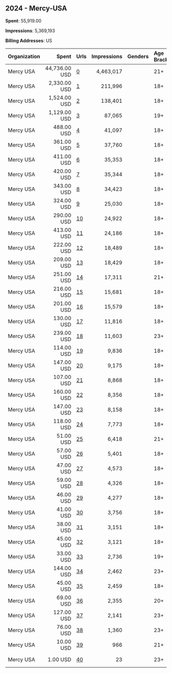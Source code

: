 ## 2024 - Mercy-USA 
**Spent**: 55,919.00

**Impressions**: 5,369,193

**Billing Addresses**: US

|Organization|Spent|Urls|Impressions|Genders|Age Brackets|Country Codes|
|:---|---:|:---|---:|:---|:---|:---|
|Mercy USA|44,736.00 USD|[0](https://www.snap.com/political-ads/asset/8eafd3fa67835e5b3a79bc0d8d6660e97c964f0c1016e6c70a7f9276fc670e98?mediaType=png)|4,463,017||21+|united states|
|Mercy USA|2,330.00 USD|[1](https://www.snap.com/political-ads/asset/cfcbf545c2d41dc379814bdc58a02eaa84dd0afdbd309e6d89d0fb1bad344ba2?mediaType=png)|211,996||18+|united states|
|Mercy USA|1,524.00 USD|[2](https://www.snap.com/political-ads/asset/b8d98921d54bbbfeda649234ee080aaae5b86dd65798257a6bd39e8d58e9ad0b?mediaType=png)|138,401||18+|united states|
|Mercy USA|1,129.00 USD|[3](https://www.snap.com/political-ads/asset/99f05b217367ff08ca05a31d247f9cb87fc4c1604dcbbdc9be20e4143c8ffef6?mediaType=jpeg)|87,065||19+|united states|
|Mercy USA|488.00 USD|[4](https://www.snap.com/political-ads/asset/812122e6ba051b68dd021e7d68e8e6e06c7c56b839d4a058d9472a9c894f746e?mediaType=png)|41,097||18+|united states|
|Mercy USA|361.00 USD|[5](https://www.snap.com/political-ads/asset/634654c21b492d6f4d1e3dbc90d2053bd82d4e98ec34082a5505d326a129c4cd?mediaType=png)|37,760||18+|united states|
|Mercy USA|411.00 USD|[6](https://www.snap.com/political-ads/asset/b3121c45a9390bfd18c4cc997c80ac5974c9e004dfe4c4a52c9f74765ab9c4e7?mediaType=png)|35,353||18+|united states|
|Mercy USA|420.00 USD|[7](https://www.snap.com/political-ads/asset/f800be63a7e59175244d5fe62368a8785e49cc9cebb83ede53fa81ffb2eb20bb?mediaType=png)|35,344||18+|united states|
|Mercy USA|343.00 USD|[8](https://www.snap.com/political-ads/asset/634654c21b492d6f4d1e3dbc90d2053bd82d4e98ec34082a5505d326a129c4cd?mediaType=png)|34,423||18+|united states|
|Mercy USA|324.00 USD|[9](https://www.snap.com/political-ads/asset/cfcbf545c2d41dc379814bdc58a02eaa84dd0afdbd309e6d89d0fb1bad344ba2?mediaType=png)|25,030||18+|united states|
|Mercy USA|290.00 USD|[10](https://www.snap.com/political-ads/asset/b8d98921d54bbbfeda649234ee080aaae5b86dd65798257a6bd39e8d58e9ad0b?mediaType=png)|24,922||18+|united states|
|Mercy USA|413.00 USD|[11](https://www.snap.com/political-ads/asset/a7f87bb18dfb592c458ef1aeb6e73b8a480e0a9965ae6ce41ad9a083abc27b0a?mediaType=png)|24,186||18+|united states|
|Mercy USA|222.00 USD|[12](https://www.snap.com/political-ads/asset/f800be63a7e59175244d5fe62368a8785e49cc9cebb83ede53fa81ffb2eb20bb?mediaType=png)|18,489||18+|united states|
|Mercy USA|209.00 USD|[13](https://www.snap.com/political-ads/asset/812122e6ba051b68dd021e7d68e8e6e06c7c56b839d4a058d9472a9c894f746e?mediaType=png)|18,429||18+|united states|
|Mercy USA|251.00 USD|[14](https://www.snap.com/political-ads/asset/e32204a12faf5bf276c7231203d6b5f6b543db4db8bd8b24590ab95979f9c6d6?mediaType=mp4)|17,311||21+|united states|
|Mercy USA|216.00 USD|[15](https://www.snap.com/political-ads/asset/b3121c45a9390bfd18c4cc997c80ac5974c9e004dfe4c4a52c9f74765ab9c4e7?mediaType=png)|15,681||18+|united states|
|Mercy USA|201.00 USD|[16](https://www.snap.com/political-ads/asset/7995899bdb2924be229ee8d2a344d5fa073fcff6c163d0c800a98586ef82f2e0?mediaType=png)|15,579||18+|united states|
|Mercy USA|130.00 USD|[17](https://www.snap.com/political-ads/asset/e4874060b67614fa723ccf6781d2cfd4c07f19658055c2dc3f72e18c11434a99?mediaType=png)|11,816||18+|united states|
|Mercy USA|239.00 USD|[18](https://www.snap.com/political-ads/asset/1cf87c49bf0ecb4299c326310c5e380674c2786deb9cbb6005dbf82aaef4c296?mediaType=png)|11,603||23+|united states|
|Mercy USA|114.00 USD|[19](https://www.snap.com/political-ads/asset/7995899bdb2924be229ee8d2a344d5fa073fcff6c163d0c800a98586ef82f2e0?mediaType=png)|9,836||18+|united states|
|Mercy USA|147.00 USD|[20](https://www.snap.com/political-ads/asset/d72813ca01db8e07772526fce7ab46033ee804d518b143c556e8a4fa2000c73b?mediaType=png)|9,175||18+|united states|
|Mercy USA|107.00 USD|[21](https://www.snap.com/political-ads/asset/ad456841911302b4e0f7d4532abd5c0e90f53e824f6539406485a8f683cde7c3?mediaType=png)|8,868||18+|united states|
|Mercy USA|160.00 USD|[22](https://www.snap.com/political-ads/asset/bb887ed6ac99824d1714ceb30356096c228b3baad5358c55b34fc1928630436f?mediaType=png)|8,356||18+|united states|
|Mercy USA|147.00 USD|[23](https://www.snap.com/political-ads/asset/a7f87bb18dfb592c458ef1aeb6e73b8a480e0a9965ae6ce41ad9a083abc27b0a?mediaType=png)|8,158||18+|united states|
|Mercy USA|118.00 USD|[24](https://www.snap.com/political-ads/asset/9448059fcfbcf549e2873ae3fba94ca510e0d5477b241a792de9edda89f65277?mediaType=png)|7,773||18+|united states|
|Mercy USA|51.00 USD|[25](https://www.snap.com/political-ads/asset/099d28bc9ede9040fe78ffb7501b922ade14737843f37dffe4b471e9f7210c54?mediaType=png)|6,418||21+|united states|
|Mercy USA|57.00 USD|[26](https://www.snap.com/political-ads/asset/606e9d500b51879dba6835ff81140a619708772599ba57013080bbdc92c5e5b3?mediaType=png)|5,401||18+|united states|
|Mercy USA|47.00 USD|[27](https://www.snap.com/political-ads/asset/30904bba26bb5af77b2d444cade410d57808021288c2c05a62e20c987b0c00a3?mediaType=png)|4,573||18+|united states|
|Mercy USA|59.00 USD|[28](https://www.snap.com/political-ads/asset/ca49d364fdcdb1e8c61cc089079e079c5cee2d82a9a42b51e1878b5ff8e056d7?mediaType=png)|4,326||18+|united states|
|Mercy USA|46.00 USD|[29](https://www.snap.com/political-ads/asset/606e9d500b51879dba6835ff81140a619708772599ba57013080bbdc92c5e5b3?mediaType=png)|4,277||18+|united states|
|Mercy USA|41.00 USD|[30](https://www.snap.com/political-ads/asset/30904bba26bb5af77b2d444cade410d57808021288c2c05a62e20c987b0c00a3?mediaType=png)|3,756||18+|united states|
|Mercy USA|38.00 USD|[31](https://www.snap.com/political-ads/asset/ad456841911302b4e0f7d4532abd5c0e90f53e824f6539406485a8f683cde7c3?mediaType=png)|3,151||18+|united states|
|Mercy USA|45.00 USD|[32](https://www.snap.com/political-ads/asset/5e0d09d5d49207b2dea82cddbd9b4bcf418b3117eec82d585e87eb97e64fb1f5?mediaType=png)|3,121||18+|united states|
|Mercy USA|33.00 USD|[33](https://www.snap.com/political-ads/asset/99f05b217367ff08ca05a31d247f9cb87fc4c1604dcbbdc9be20e4143c8ffef6?mediaType=jpeg)|2,736||19+|united states|
|Mercy USA|144.00 USD|[34](https://www.snap.com/political-ads/asset/35620eae755a1f7dbbeed620d06f43d50450868a2bf0dafe022b6b8258b2052b?mediaType=png)|2,462||23+|united states|
|Mercy USA|45.00 USD|[35](https://www.snap.com/political-ads/asset/c474302cd316afc0d3f73ab9cc3215a44dad24537875c5994c24ddc731e85287?mediaType=png)|2,459||18+|united states|
|Mercy USA|69.00 USD|[36](https://www.snap.com/political-ads/asset/19ac70937752f887baac9ec6dd0efa220e06351c116f6d298f22bcd89257a14e?mediaType=png)|2,355||20+|united states|
|Mercy USA|127.00 USD|[37](https://www.snap.com/political-ads/asset/df3229b998f8c8ba3388b72227d842ab2de1c7bb21a1230dbc9e36a71fe0c8e3?mediaType=png)|2,141||23+|united states|
|Mercy USA|76.00 USD|[38](https://www.snap.com/political-ads/asset/3a22ebeed0e3fa2e5d8c8d42c774725634710ac215c6ad2e2e26bf6b40de8826?mediaType=jpeg)|1,360||23+|united states|
|Mercy USA|10.00 USD|[39](https://www.snap.com/political-ads/asset/d546777b0a7182ce1d74f65c8f6007c154e12dbe6f376df0bd6cee81cadce36c?mediaType=png)|966||21+|united states|
|Mercy USA|1.00 USD|[40](https://www.snap.com/political-ads/asset/3a22ebeed0e3fa2e5d8c8d42c774725634710ac215c6ad2e2e26bf6b40de8826?mediaType=jpeg)|23||23+|united states|
